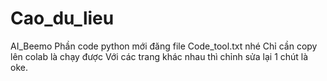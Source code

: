 # Cao_du_lieu
AI_Beemo
Phần code python mới đăng file Code_tool.txt nhé
Chỉ cần copy lên colab là chạy được
Với các trang khác nhau thì chỉnh sửa lại 1 chút là oke.
